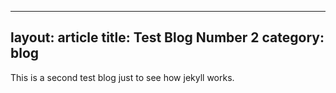 
---
layout: article
title: Test Blog Number 2
category: blog
---

This is a second test blog just to see how jekyll works. 

